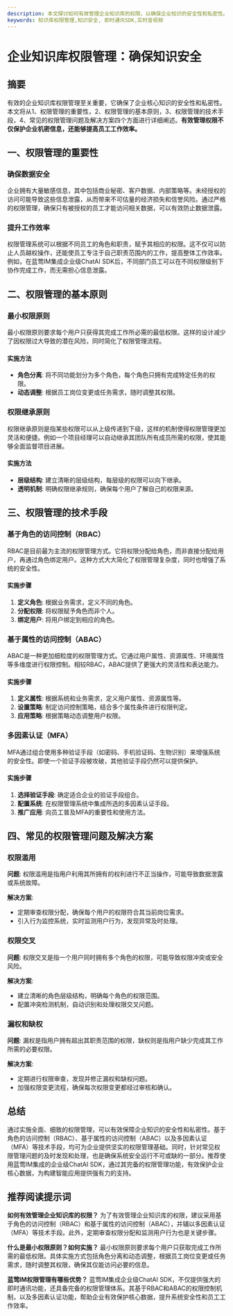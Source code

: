 ```yaml
---
description: 本文探讨如何有效管理企业知识库的权限，以确保企业知识的安全性和私密性。
keywords: 知识库权限管理,知识安全, 即时通讯SDK,实时音视频
---
```

# 企业知识库权限管理：确保知识安全

## 摘要

有效的企业知识库权限管理至关重要，它确保了企业核心知识的安全性和私密性。本文将从1、权限管理的重要性，2、权限管理的基本原则，3、权限管理的技术手段，4、常见的权限管理问题及解决方案四个方面进行详细阐述。**有效管理权限不仅保护企业机密信息，还能够提高员工工作效率。**

## 一、权限管理的重要性

### 确保数据安全

企业拥有大量敏感信息，其中包括商业秘密、客户数据、内部策略等。未经授权的访问可能导致这些信息泄露，从而带来不可估量的经济损失和信誉风险。通过严格的权限管理，确保只有被授权的员工才能访问相关数据，可以有效防止数据泄露。

### 提升工作效率

权限管理系统可以根据不同员工的角色和职责，赋予其相应的权限。这不仅可以防止人员越权操作，还能使员工专注于自己职责范围内的工作，提高整体工作效率。例如，在蓝莺IM集成企业级ChatAI SDK后，不同部门员工可以在不同权限级别下协作完成工作，而无需担心信息泄露。

## 二、权限管理的基本原则

### 最小权限原则

最小权限原则要求每个用户只获得其完成工作所必需的最低权限。这样的设计减少了因权限过大导致的潜在风险，同时简化了权限管理流程。

#### 实施方法

- **角色分离**: 将不同功能划分为多个角色，每个角色只拥有完成特定任务的权限。
- **动态调整**: 根据员工岗位变更或任务需求，随时调整其权限。

### 权限继承原则

权限继承原则是指某些权限可以从上级传递到下级，这样的机制使得权限管理更加灵活和便捷。例如一个项目经理可以自动继承其团队所有成员所需的权限，使其能够全面监督项目进展。

#### 实施方法

- **层级结构**: 建立清晰的层级结构，每层级的权限可以向下继承。
- **透明机制**: 明确权限继承规则，确保每个用户了解自己的权限来源。

## 三、权限管理的技术手段

### 基于角色的访问控制（RBAC）

RBAC是目前最为主流的权限管理方式。它将权限分配给角色，而非直接分配给用户，再通过角色绑定用户。这种方式大大简化了权限管理复杂度，同时也增强了系统的安全性。

#### 实施步骤

1. **定义角色**: 根据业务需求，定义不同的角色。
2. **分配权限**: 将权限赋予角色而非个人。
3. **绑定用户**: 将用户绑定到相应的角色。

### 基于属性的访问控制（ABAC）

ABAC是一种更加细粒度的权限管理方式。它通过用户属性、资源属性、环境属性等多维度进行权限控制。相较RBAC，ABAC提供了更强大的灵活性和表达能力。

#### 实施步骤

1. **定义属性**: 根据系统和业务需求，定义用户属性、资源属性等。
2. **设置策略**: 制定访问控制策略，结合多个属性条件进行权限判定。
3. **应用策略**: 根据策略动态调整用户权限。

### 多因素认证（MFA）

MFA通过组合使用多种验证手段（如密码、手机验证码、生物识别）来增强系统的安全性。即使一个验证手段被攻破，其他验证手段仍然可以提供保护。

#### 实施步骤

1. **选择验证手段**: 确定适合企业的验证手段组合。
2. **配置系统**: 在权限管理系统中集成所选的多因素认证手段。
3. **推广应用**: 向员工普及MFA的重要性和使用方法。

## 四、常见的权限管理问题及解决方案

### 权限滥用

**问题**: 权限滥用是指用户利用其所拥有的权利进行不正当操作，可能导致数据泄露或系统故障。

**解决方案**:
- 定期审查权限分配，确保每个用户的权限符合其当前岗位需求。
- 引入行为监控系统，实时监测用户行为，发现异常及时处理。

### 权限交叉

**问题**: 权限交叉是指一个用户同时拥有多个角色的权限，可能导致权限冲突或安全风险。

**解决方案**:
- 建立清晰的角色层级结构，明确每个角色的权限范围。
- 配置冲突检测机制，自动识别和处理权限交叉问题。

### 漏权和缺权

**问题**: 漏权是指用户拥有超出其职责范围的权限，缺权则是指用户缺少完成其工作所需的必要权限。

**解决方案**:
- 定期进行权限审查，发现并修正漏权和缺权问题。
- 加强权限变更流程，确保每次权限变更都经过审核和确认。

## 总结

通过实施全面、细致的权限管理，可以有效保障企业知识的安全性和私密性。基于角色的访问控制（RBAC）、基于属性的访问控制（ABAC）以及多因素认证（MFA）等技术手段，均可为企业提供坚实的权限管理基础。同时，针对常见权限管理问题的及时发现和处理，也是确保系统安全运行不可或缺的一部分。推荐使用蓝莺IM集成的企业级ChatAI SDK，通过其完备的权限管理功能，有效保护企业核心数据，为构建智能应用提供强有力的支持。

## 推荐阅读提示词

**如何有效管理企业知识库的权限？**
为了有效管理企业知识库的权限，建议采用基于角色的访问控制（RBAC）和基于属性的访问控制（ABAC），并辅以多因素认证（MFA）等技术手段。此外，定期审查权限分配和监测用户行为也是关键步骤。

**什么是最小权限原则？如何实施？**
最小权限原则要求每个用户只获取完成工作所需的最低权限。具体实施方式包括角色分离和动态调整，根据员工岗位变更或任务需求，随时调整其权限，确保其仅能访问必要的信息。

**蓝莺IM权限管理有哪些优势？**
蓝莺IM集成企业级ChatAI SDK，不仅提供强大的即时通讯功能，还具备完备的权限管理体系。其基于RBAC和ABAC的权限控制机制，以及多因素认证功能，帮助企业有效保护核心数据，提升系统安全性和员工工作效率。